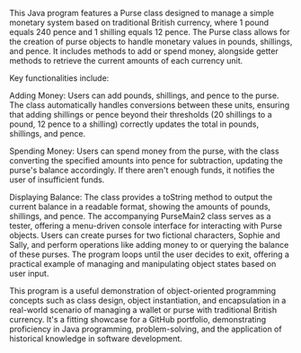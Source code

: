 This Java program features a Purse class designed to manage a simple monetary system based on traditional British currency, where 1 pound equals 240 pence and 1 shilling equals 12 pence. 
The Purse class allows for the creation of purse objects to handle monetary values in pounds, shillings, and pence. It includes methods to add or spend money, alongside getter methods to retrieve the current amounts of each currency unit.

Key functionalities include:

Adding Money: Users can add pounds, shillings, and pence to the purse. The class automatically handles conversions between these units, ensuring that adding shillings or pence beyond their thresholds (20 shillings to a pound, 12 pence to a shilling) correctly updates the total in pounds, shillings, and pence.


Spending Money: Users can spend money from the purse, with the class converting the specified amounts into pence for subtraction, updating the purse's balance accordingly. If there aren't enough funds, it notifies the user of insufficient funds.


Displaying Balance: The class provides a toString method to output the current balance in a readable format, showing the amounts of pounds, shillings, and pence.
The accompanying PurseMain2 class serves as a tester, offering a menu-driven console interface for interacting with Purse objects. Users can create purses for two fictional characters, Sophie and Sally, and perform operations like adding money to or querying the balance of these purses. The program loops until the user decides to exit, offering a practical example of managing and manipulating object states based on user input.

This program is a useful demonstration of object-oriented programming concepts such as class design, object instantiation, and encapsulation in a real-world scenario of managing a wallet or purse with traditional British currency. It's a fitting showcase for a GitHub portfolio, demonstrating proficiency in Java programming, problem-solving, and the application of historical knowledge in software development.
